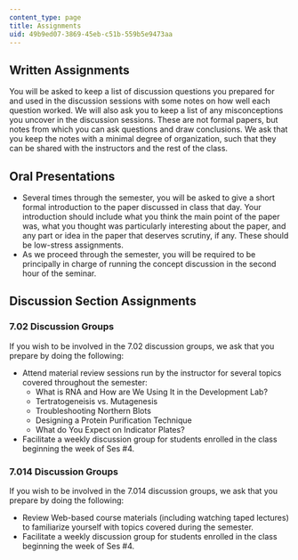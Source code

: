 ```yaml
---
content_type: page
title: Assignments
uid: 49b9ed07-3869-45eb-c51b-559b5e9473aa
---
```


Written Assignments
-------------------

You will be asked to keep a list of discussion questions you prepared for and used in the discussion sessions with some notes on how well each question worked. We will also ask you to keep a list of any misconceptions you uncover in the discussion sessions. These are not formal papers, but notes from which you can ask questions and draw conclusions. We ask that you keep the notes with a minimal degree of organization, such that they can be shared with the instructors and the rest of the class.

Oral Presentations
------------------

*   Several times through the semester, you will be asked to give a short formal introduction to the paper discussed in class that day. Your introduction should include what you think the main point of the paper was, what you thought was particularly interesting about the paper, and any part or idea in the paper that deserves scrutiny, if any. These should be low-stress assignments.
*   As we proceed through the semester, you will be required to be principally in charge of running the concept discussion in the second hour of the seminar.

Discussion Section Assignments
------------------------------

### 7.02 Discussion Groups

If you wish to be involved in the 7.02 discussion groups, we ask that you prepare by doing the following:

*   Attend material review sessions run by the instructor for several topics covered throughout the semester:
    *   What is RNA and How are We Using It in the Development Lab?
    *   Tertratogeneisis vs. Mutagenesis
    *   Troubleshooting Northern Blots
    *   Designing a Protein Purification Technique
    *   What do You Expect on Indicator Plates?
*   Facilitate a weekly discussion group for students enrolled in the class beginning the week of Ses #4.

### 7.014 Discussion Groups

If you wish to be involved in the 7.014 discussion groups, we ask that you prepare by doing the following:

*   Review Web-based course materials (including watching taped lectures) to familiarize yourself with topics covered during the semester.
*   Facilitate a weekly discussion group for students enrolled in the class beginning the week of Ses #4.